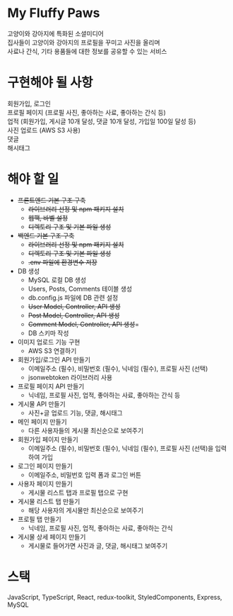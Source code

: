 # My Fluffy Paws
고양이와 강아지에 특화된 소셜미디어  
집사들이 고양이와 강아지의 프로필을 꾸미고 사진을 올리며  
사료나 간식, 기타 용품들에 대한 정보를 공유할 수 있는 서비스  
  
# 구현해야 될 사항
회원가입, 로그인  
프로필 페이지 (프로필 사진, 좋아하는 사료, 좋아하는 간식 등)  
업적 (회원가입, 게시글 10개 달성, 댓글 10개 달성, 가입일 100일 달성 등)  
사진 업로드 (AWS S3 사용)  
댓글  
해시태그  

# 해야 할 일
- ~~프론트엔드 기본 구조 구축~~
  - ~~라이브러리 선정 및 npm 패키지 설치~~
  - ~~웹팩, 바벨 설정~~
  - ~~디렉토리 구조 및 기본 파일 생성~~
- ~~백엔드 기본 구조 구축~~
  - ~~라이브러리 선정 및 npm 패키지 설치~~
  - ~~디렉토리 구조 및 기본 파일 생성~~
  - ~~.env 파일에 환경변수 저장~~
- DB 생성
  - MySQL 로컬 DB 생성
  - Users, Posts, Comments 테이블 생성
  - db.config.js 파일에 DB 관련 설정
  - ~~User Model, Controller, API 생성~~
  - ~~Post Model, Controller, API 생성~~
  - ~~Comment Model, Controller, API 생성~~=
  - DB 스키마 작성
- 이미지 업로드 기능 구현
  - AWS S3 연결하기
- 회원가입/로그인 API 만들기
  - 이메일주소 (필수), 비밀번호 (필수), 닉네임 (필수), 프로필 사진 (선택)
  - jsonwebtoken 라이브러리 사용
- 프로필 페이지 API 만들기
  - 닉네임, 프로필 사진, 업적, 좋아하는 사료, 좋아하는 간식 등
- 게시물 API 만들기
  - 사진+글 업로드 기능, 댓글, 해시태그 
- 메인 페이지 만들기
  - 다른 사용자들의 게시물 최신순으로 보여주기
- 회원가입 페이지 만들기
  - 이메일주소 (필수), 비밀번호 (필수), 닉네임 (필수), 프로필 사진 (선택)을 입력하여 가입
- 로그인 페이지 만들기
  - 이메일주소, 비밀번호 입력 폼과 로그인 버튼
- 사용자 페이지 만들기
  - 게시물 리스트 탭과 프로필 탭으로 구현
- 게시물 리스트 탭 만들기
  - 해당 사용자의 게시물만 최신순으로 보여주기
- 프로필 탭 만들기
  - 닉네임, 프로필 사진, 업적, 좋아하는 사료, 좋아하는 간식
- 게시물 상세 페이지 만들기
  - 게시물로 들어가면 사진과 글, 댓글, 해시태그 보여주기
    
# 스택
JavaScript, TypeScript, React, redux-toolkit, StyledComponents, Express, MySQL
